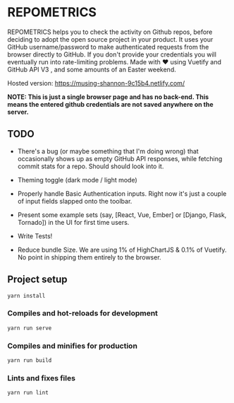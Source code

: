 # REPOMETRICS  

REPOMETRICS helps you to check the activity on Github repos, before deciding to adopt the open source project in your product.
It uses your GitHub username/password to make authenticated requests from the browser directly to GitHub. If you don't provide your credentials you will eventually run into rate-limiting problems. Made with ❤ using Vuetify and GitHub API V3 , and some amounts of an Easter weekend.

Hosted version: https://musing-shannon-9c15b4.netlify.com/

**NOTE: This is just a single browser page and has no back-end. This means the entered github credentials are not saved anywhere on the server.**

## TODO

- There's a bug (or maybe something that I'm doing wrong) that occasionally shows up as empty GitHub API responses, while fetching commit stats for a repo. Should should look into it.

- Theming toggle (dark mode / light mode)

- Properly handle Basic Authentication inputs. Right now it's just a couple of input fields slapped onto the toolbar. 

- Present some example sets (say, [React, Vue, Ember] or [Django, Flask, Tornado]) in the UI for first time users.

- Write Tests!

- Reduce bundle Size. We are using 1% of HighChartJS & 0.1% of Vuetify. No point in shipping them entirely to the browser.

## Project setup
```
yarn install
```

### Compiles and hot-reloads for development
```
yarn run serve
```

### Compiles and minifies for production
```
yarn run build
```

### Lints and fixes files
```
yarn run lint
```
